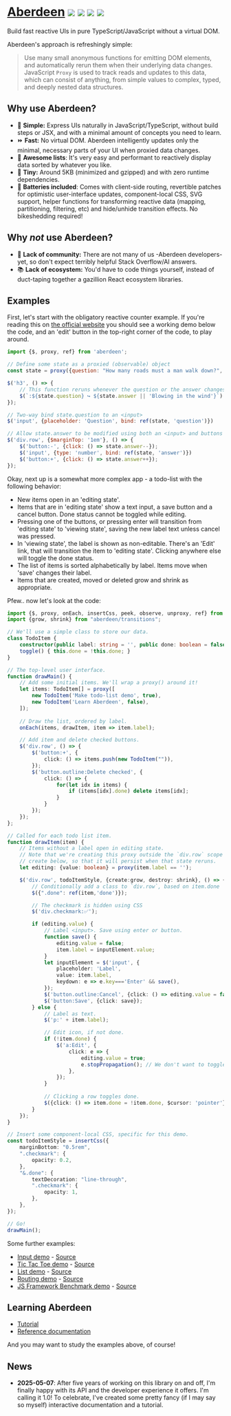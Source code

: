# [Aberdeen](https://aberdeenjs.org/) [![](https://img.shields.io/badge/license-ISC-blue.svg)](https://github.com/vanviegen/aberdeen/blob/master/LICENSE.txt) [![](https://badge.fury.io/js/aberdeen.svg)](https://badge.fury.io/js/aberdeen) ![](https://img.shields.io/bundlejs/size/aberdeen) [![](https://img.shields.io/github/last-commit/vanviegen/aberdeen)](https://github.com/vanviegen/aberdeen)

Build fast reactive UIs in pure TypeScript/JavaScript without a virtual DOM.

Aberdeen's approach is refreshingly simple:

> Use many small anonymous functions for emitting DOM elements, and automatically rerun them when their underlying data changes. JavaScript `Proxy` is used to track reads and updates to this data, which can consist of anything, from simple values to complex, typed, and deeply nested data structures. 

## Why use Aberdeen?

- 🎩 **Simple:** Express UIs naturally in JavaScript/TypeScript, without build steps or JSX, and with a minimal amount of concepts you need to learn.
- ⏩ **Fast:** No virtual DOM. Aberdeen intelligently updates only the minimal, necessary parts of your UI when proxied data changes.
- 👥 **Awesome lists**: It's very easy and performant to reactively display data sorted by whatever you like.
- 🔬 **Tiny:** Around 5KB (minimized and gzipped) and with zero runtime dependencies.
- 🔋 **Batteries included**: Comes with client-side routing, revertible patches for optimistic user-interface updates, component-local CSS, SVG support, helper functions for transforming reactive data (mapping, partitioning, filtering, etc) and hide/unhide transition effects. No bikeshedding required!

## Why *not* use Aberdeen?

- 🤷 **Lack of community:** There are not many of us -Aberdeen developers- yet, so don't expect terribly helpful Stack Overflow/AI answers.
- 📚 **Lack of ecosystem:** You'd have to code things yourself, instead of duct-taping together a gazillion React ecosystem libraries.

## Examples

First, let's start with the obligatory reactive counter example. If you're reading this on [the official website](https://aberdeenjs.org) you should see a working demo below the code, and an 'edit' button in the top-right corner of the code, to play around.

```javascript
import {$, proxy, ref} from 'aberdeen';

// Define some state as a proxied (observable) object
const state = proxy({question: "How many roads must a man walk down?", answer: 42});

$('h3', () => {
    // This function reruns whenever the question or the answer changes
    $(`:${state.question} ↪ ${state.answer || 'Blowing in the wind'}`)
});

// Two-way bind state.question to an <input>
$('input', {placeholder: 'Question', bind: ref(state, 'question')})

// Allow state.answer to be modified using both an <input> and buttons
$('div.row', {$marginTop: '1em'}, () => {
    $('button:-', {click: () => state.answer--});
    $('input', {type: 'number', bind: ref(state, 'answer')})
    $('button:+', {click: () => state.answer++});
});
```

Okay, next up is a somewhat more complex app - a todo-list with the following behavior:

- New items open in an 'editing state'.
- Items that are in 'editing state' show a text input, a save button and a cancel button. Done status cannot be toggled while editing.
- Pressing one of the buttons, or pressing enter will transition from 'editing state' to 'viewing state', saving the new label text unless cancel was pressed.
- In 'viewing state', the label is shown as non-editable. There's an 'Edit' link, that will transition the item to 'editing state'. Clicking anywhere else will toggle the done status.
- The list of items is sorted alphabetically by label. Items move when 'save' changes their label.
- Items that are created, moved or deleted grow and shrink as appropriate.

Pfew.. now let's look at the code:

```typescript
import {$, proxy, onEach, insertCss, peek, observe, unproxy, ref} from "aberdeen";
import {grow, shrink} from "aberdeen/transitions";

// We'll use a simple class to store our data.
class TodoItem {
    constructor(public label: string = '', public done: boolean = false) {}
    toggle() { this.done = !this.done; }
}

// The top-level user interface.
function drawMain() {
    // Add some initial items. We'll wrap a proxy() around it!
    let items: TodoItem[] = proxy([
        new TodoItem('Make todo-list demo', true),
        new TodoItem('Learn Aberdeen', false),
    ]);
    
    // Draw the list, ordered by label.
    onEach(items, drawItem, item => item.label);

    // Add item and delete checked buttons.
    $('div.row', () => {
        $('button:+', {
            click: () => items.push(new TodoItem("")),
        });
        $('button.outline:Delete checked', {
            click: () => {
                for(let idx in items) {
                    if (items[idx].done) delete items[idx];
                }
            }
        });
    });
};

// Called for each todo list item.
function drawItem(item) {
    // Items without a label open in editing state.
    // Note that we're creating this proxy outside the `div.row` scope
    // create below, so that it will persist when that state reruns.
    let editing: {value: boolean} = proxy(item.label == '');

    $('div.row', todoItemStyle, {create:grow, destroy: shrink}, () => {
        // Conditionally add a class to `div.row`, based on item.done
        $({".done": ref(item,'done')});

        // The checkmark is hidden using CSS
        $('div.checkmark:✅');

        if (editing.value) {
            // Label <input>. Save using enter or button.
            function save() {
                editing.value = false;
                item.label = inputElement.value;
            }
            let inputElement = $('input', {
                placeholder: 'Label',
                value: item.label,
                keydown: e => e.key==='Enter' && save(),
            });
            $('button.outline:Cancel', {click: () => editing.value = false});
            $('button:Save', {click: save});
        } else {
            // Label as text. 
            $('p:' + item.label);

            // Edit icon, if not done.
            if (!item.done) {
                $('a:Edit', {
                    click: e => {
                        editing.value = true;
                        e.stopPropagation(); // We don't want to toggle as well.
                    },
                });
            }
            
            // Clicking a row toggles done.
            $({click: () => item.done = !item.done, $cursor: 'pointer'});
        }
    });
}

// Insert some component-local CSS, specific for this demo.
const todoItemStyle = insertCss({
    marginBottom: "0.5rem",
    ".checkmark": {
        opacity: 0.2,
    },
    "&.done": {
        textDecoration: "line-through",
        ".checkmark": {
            opacity: 1,
        },
    },
});

// Go!
drawMain();
```

Some further examples:

- [Input demo](https://aberdeenjs.org/examples/input/) - [Source](https://github.com/vanviegen/aberdeen/tree/master/examples/input)
- [Tic Tac Toe demo](https://aberdeenjs.org/examples/tictactoe/) - [Source](https://github.com/vanviegen/aberdeen/tree/master/examples/tictactoe)
- [List demo](https://aberdeenjs.org/examples/list/) - [Source](https://github.com/vanviegen/aberdeen/tree/master/examples/list)
- [Routing demo](https://aberdeenjs.org/examples/router/) - [Source](https://github.com/vanviegen/aberdeen/tree/master/examples/router)
- [JS Framework Benchmark demo](https://aberdeenjs.org/examples/js-framework-benchmark/) - [Source](https://github.com/vanviegen/aberdeen/tree/master/examples/js-framework-benchmark)

## Learning Aberdeen

- [Tutorial](https://aberdeenjs.org/Tutorial/)
- [Reference documentation](https://aberdeenjs.org/modules.html)

And you may want to study the examples above, of course!

## News

- **2025-05-07**: After five years of working on this library on and off, I'm finally happy with its API and the developer experience it offers. I'm calling it 1.0! To celebrate, I've created some pretty fancy (if I may say so myself) interactive documentation and a tutorial.
